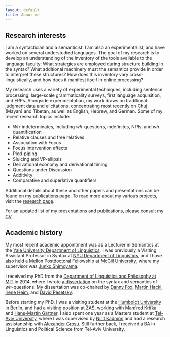 ```yaml
---
layout: default
title: About me
---
```


Research interests
------------------

I am a syntactician and a semanticist. I am also an experimentalist, and have worked on several understudied languages. The goal of my research is to develop an understanding of the inventory of the tools available to the language faculty: What strategies are employed during structure building in the syntax? What additional machinery must the semantics provide in order to interpret these structures? How does this inventory vary cross-linguistically, and how does it manifest itself in online processing?

My research uses a variety of experimental techniques, including sentence processing, large-scale grammaticality surveys, first language acquisition, and ERPs. Alongside experimentation, my work draws on traditional judgment data and elicitations, concentrating most recently on Chuj (Mayan) and Tibetan, as well as English, Hebrew, and German. Some of my recent research topics include:

* *Wh*-indeterminates, including *wh*-questions, indefinites, NPIs, and *wh*-quantification
* Relative clauses and free relatives
* Association with Focus 
* Focus intervention effects
* Pied-piping 
* Sluicing and VP-ellipsis
* Derivational economy and derivational timing
* Questions under Discussion
* Additivity
* Comparative and superlative quantifiers

Additional details about these and other papers and presentations can be found on my [publications page](/publications). To read more about my various projects, visit the [research page](/research).
 
For an updated list of my presentations and publications, please consult [my CV](KotekCV.pdf).


Academic history
----------------

My most recent academic appointment was as a Lecturer in Semantics at the [Yale University Department of Linguistics](http://ling.yale.edu/). I was previously a Visiting Assistant Professor in Syntax at [NYU Department of Linguistics](http://as.nyu.edu/linguistics.html), and I have also held a Mellon Postdoctoral Fellowship at [McGill University](https://www.mcgill.ca/linguistics/department-linguistics), where my supervisor was [Junko Shimoyama](https://sites.google.com/site/junkoshimoyama/). 

I received my PhD from the [Department of Linguistics and Philosophy at MIT](http://web.mit.edu/linguistics/) in 2014, where I wrote [a dissertation](http://ling.auf.net/lingbuzz/002231/current.pdf?_s=mFXst8rtWr5B1Rhc) on the syntax and semantics of *wh*-questions. My dissertation was co-chaired by [Danny Fox](http://web.mit.edu/linguistics/people/faculty/fox/index.html), [Martin Hackl](http://web.mit.edu/hackl/www/), [Irene Heim](http://web.mit.edu/linguistics/people/faculty/heim/), and [David Pesetsky](http://web.mit.edu/linguistics/people/faculty/pesetsky/). 

Before starting my PhD, I was a visiting student at the [Humboldt University in Berlin](https://www.linguistik.hu-berlin.de/en), and had a visiting position at [ZAS](http://www.zas.gwz-berlin.de/), working with [Manfred Krifka](https://www.linguistik.hu-berlin.de/de/institut/professuren/sprachwissenschaft/mitarbeiter/krifka) and [Hans-Martin Gärtner](http://www.nytud.mta.hu/depts/tlp/gaertner/publist.html). I also spent one year as a Masters student at [Tel-Aviv University](https://humanities.tau.ac.il/linguistics_eng/), where I was supervised by [Nirit Kadmon](http://humanities.tau.ac.il/segel/kadmon/) and had a research assistantship with [Alexander Grosu](http://www.tau.ac.il/~grosua/). Still further back, I received a BA in Linguistics and Political Science from Tel-Aviv University.
